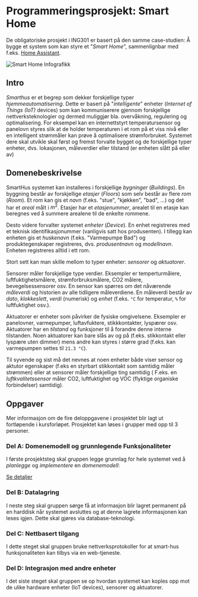 # Programmeringsprosjekt: Smart Home

De obligatoriske prosjekt i ING301 er basert på den samme case-studien: 
Å bygge et system som kan styre et "_Smart Home_", sammenlignbar med f.eks. [Home Assistant](https://www.home-assistant.io/).

![Smart Home Infografikk](../resources/images/smart-home.jpg)

## Intro

_Smarthus_ er et begrep som dekker forskjellige typer _hjemmeautomatisering_.
Dette er basert på "_intelligente_" enheter (_Internet of Things (IoT)_ devices) som kan kommuniserere gjennom forskjellige nettverksteknologier og dermed muliggjør bla. overvåkning, regulering og optimalisering.
For eksempel kan en internettstyrt temperatursensor og panelovn styres slik at de holder temperaturen i et rom på et viss nivå eller en intelligent strømmåler kan prøve å optimalisere strømforbruket.
Systemet dere skal utvikle skal først og fremst forvalte bygget og de forskjellige typer enheter, dvs. lokasjonen, måleverdier eller tilstand (er enheten slått på eller av)

## Domenebeskrivelse

SmartHus systemet kan installeres i forskjellige _bygninger_ (_Buildings_).
En byggning består av forskjellige _etasjer_ (_Floors_) som selv består av flere _rom_ (_Room_).
Et _rom_ kan gis et _navn_ (f.eks. "stue", "kjøkken", "bad", ...) og det har et _areal_ målt i $m^2$.
Etasjer har et _etasjenummer_, arealet til en etasje kan beregnes ved å summere arealene til de enkelte rommene.

Desto videre forvalter systemet _enheter_ (_Device_). En enhet registreres med et teknisk identifikasjonummer (vanligvis satt hos produsenten). I tillegg kan enheten gis et _huskenavn_ (f.eks. "Varmepumpe Bad") og produktegenskaper registreres, dvs. _produsentnavn_ og _modellnavn_. Enheten registreres alltid i ett rom.

Stort sett kan man skille mellom to typer enheter: _sensorer_ og _aktuatorer_. 

Sensorer måler forskjellige type verdier. Eksempler er temperturmålere, luftfuktighetsmålere, strømforbruksmålere, CO2 målere, bevegelsessensorer osv. En sensor kan spørres om det nåværende _måleverdi_ og historien av alle tidligere måleverdiene.
En måleverdi består av _dato_, _klokkeslett_, _verdi_ (numerisk) og _enhet_ (f.eks. `°C` for temperatur, `%` for luftfuktighet osv.).

Aktuatorer er enheter som påvirker de fysiske omgivelsene.
Eksempler er panelovner, varmepumper, luftavfuktere, stikkkontakter, lyspærer osv. 
Aktuatorer har en _tilstand_ og funksjoner til å forandre denne interne tilstanden.
Noen aktuatorer kan bare slås av og på (f.eks. stikkontakt eller lyspære uten dimmer) mens andre kan styres i større grad (f.eks. kan varmepumpen settes til `21.3 °C`).

Til syvende og sist må det nevnes at noen enheter både viser sensor og aktutor egenskaper (f.eks en styrbart stikkontakt som samtidig måler strømmen) eller at sensorer måler forskjellige ting samtidig (
F.eks. en _luftkvalitetssensor_ måler CO2, luftfuktighet og VOC (flyktige organiske forbindelser) samtidig).


## Oppgaver

Mer informasjon om de fire deloppgavene i prosjektet blir lagt ut fortløpende i kursforløpet. Prosjektet kan løses i grupper med opp til 3 personer.

### Del A: Domenemodell og grunnlegende Funksjonaliteter

I første prosjektsteg skal gruppen legge grunnlag for hele systemet ved å _planlegge_ og _implementere_ en _domenemodell_:

[Se detaljer](./part_A.md)

### Del B: Datalagring

I neste steg skal gruppen sørge få at informasjon blir lagret permanent på en harddisk når systemet avsluttes og at denne lagrete informasjonen kan leses igjen. Dette skal gjøres via database-teknologi.

### Del C: Nettbasert tilgang

I dette steget skal gruppen bruke nettverksprotokoller for at smart-hus funksjonaliteten kan tilbys via en web-tjeneste. 

### Del D: Integrasjon med andre enheter

I det siste steget skal gruppen se op hvordan systemet kan koples opp mot de ulike hardware enheter (IoT devices), sensorer og aktuatorer.

